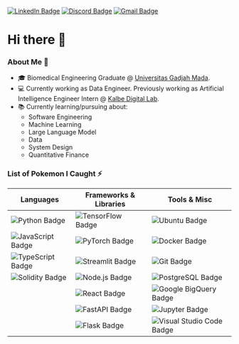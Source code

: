 [![LinkedIn Badge](https://img.shields.io/badge/rsydn-0A66C2?logo=linkedin&logoColor=fff&style=flat&href=https://www.linkedin.com/in/rsydn/)](https://www.linkedin.com/in/rsydn/) [![Discord Badge](https://img.shields.io/badge/diabolicjoker-5865F2?logo=discord&logoColor=fff&style=flat&href=https://discordapp.com/users/312064147154010112)](https://discordapp.com/users/312064147154010112) [![Gmail Badge](https://img.shields.io/badge/rasyidanakbar@mail.ugm.ac.id-EA4335?logo=gmail&logoColor=fff&style=flat&href=mailto:rasyidanakbar@mail.ugm.ac.id)](mailto:rasyidanakbar@mail.ugm.ac.id)

# Hi there 👋 

### About Me 🤔

- 🎓 Biomedical Engineering Graduate @ [Universitas Gadjah Mada](https://ugm.ac.id/en/).
- 💻 Currently working as Data Engineer. Previously working as Artificial Intelligence Engineer Intern @ [Kalbe Digital Lab](https://www.kalbe.co.id/en).
- 📚 Currently learning/pursuing about:
  - Software Engineering
  - Machine Learning
  - Large Language Model
  - Data
  - System Design
  - Quantitative Finance

### List of Pokemon I Caught ⚡

| **Languages**        | **Frameworks & Libraries** | **Tools & Misc**            |
|----------------------|----------------------------|-----------------------------|
| ![Python Badge](https://img.shields.io/badge/Python-3776AB?logo=python&logoColor=fff&style=flat) | ![TensorFlow Badge](https://img.shields.io/badge/TensorFlow-FF6F00?logo=tensorflow&logoColor=fff&style=flat) | ![Ubuntu Badge](https://img.shields.io/badge/Ubuntu-E95420?logo=ubuntu&logoColor=fff&style=flat) |
| ![JavaScript Badge](https://img.shields.io/badge/JavaScript-F7DF1E?logo=javascript&logoColor=000&style=flat) | ![PyTorch Badge](https://img.shields.io/badge/PyTorch-EE4C2C?logo=pytorch&logoColor=fff&style=flat) | ![Docker Badge](https://img.shields.io/badge/Docker-2496ED?logo=docker&logoColor=fff&style=flat) |
| ![TypeScript Badge](https://img.shields.io/badge/TypeScript-3178C6?logo=typescript&logoColor=fff&style=flat) | ![Streamlit Badge](https://img.shields.io/badge/Streamlit-FF4B4B?logo=streamlit&logoColor=fff&style=flat) | ![Git Badge](https://img.shields.io/badge/Git-F05032?logo=git&logoColor=fff&style=flat) |
| ![Solidity Badge](https://img.shields.io/badge/Solidity-363636?logo=solidity&logoColor=fff&style=flat)  | ![Node.js Badge](https://img.shields.io/badge/Node.js-393?logo=nodedotjs&logoColor=fff&style=flat) | ![PostgreSQL Badge](https://img.shields.io/badge/PostgreSQL-4169E1?logo=postgresql&logoColor=fff&style=flat) |
|                      | ![React Badge](https://img.shields.io/badge/React-61DAFB?logo=react&logoColor=000&style=flat) | ![Google BigQuery Badge](https://img.shields.io/badge/Google%20BigQuery-669DF6?logo=googlebigquery&logoColor=fff&style=flat) |
|                      | ![FastAPI Badge](https://img.shields.io/badge/FastAPI-009688?logo=fastapi&logoColor=fff&style=flat) | ![Jupyter Badge](https://img.shields.io/badge/Jupyter-F37626?logo=jupyter&logoColor=fff&style=flat) |
|                      | ![Flask Badge](https://img.shields.io/badge/Flask-000?logo=flask&logoColor=fff&style=flat) | ![Visual Studio Code Badge](https://img.shields.io/badge/Visual%20Studio%20Code-007ACC?logo=visualstudiocode&logoColor=fff&style=flat) |


